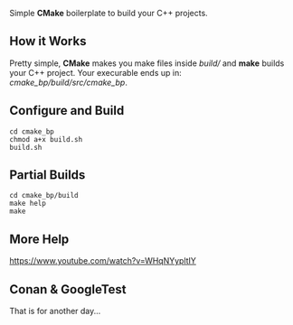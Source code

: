Simple **CMake** boilerplate to build your C++ projects.

## How it Works

Pretty simple, **CMake** makes you make files inside *build/* and **make** builds your C++ project.
Your execurable ends up in: *cmake_bp/build/src/cmake_bp*.

## Configure and Build

    cd cmake_bp
    chmod a+x build.sh
    build.sh

## Partial Builds

    cd cmake_bp/build
    make help
    make

 ## More Help
 https://www.youtube.com/watch?v=WHqNYypltIY

## Conan & GoogleTest

That is for another day...
